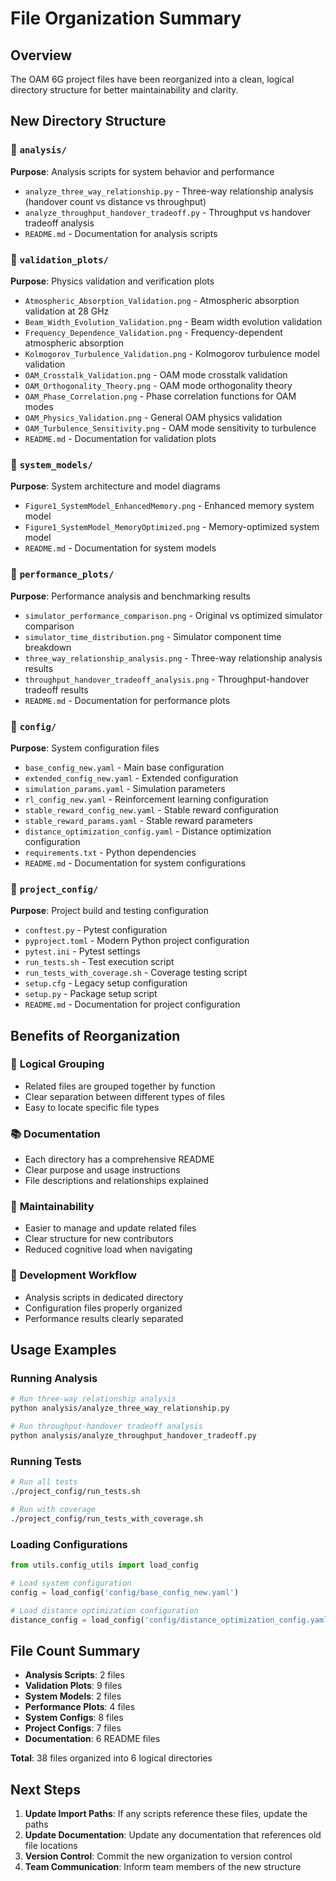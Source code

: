 # File Organization Summary

## Overview

The OAM 6G project files have been reorganized into a clean, logical directory structure for better maintainability and clarity.

## New Directory Structure

### 📁 `analysis/`
**Purpose**: Analysis scripts for system behavior and performance
- `analyze_three_way_relationship.py` - Three-way relationship analysis (handover count vs distance vs throughput)
- `analyze_throughput_handover_tradeoff.py` - Throughput vs handover tradeoff analysis
- `README.md` - Documentation for analysis scripts

### 📁 `validation_plots/`
**Purpose**: Physics validation and verification plots
- `Atmospheric_Absorption_Validation.png` - Atmospheric absorption validation at 28 GHz
- `Beam_Width_Evolution_Validation.png` - Beam width evolution validation
- `Frequency_Dependence_Validation.png` - Frequency-dependent atmospheric absorption
- `Kolmogorov_Turbulence_Validation.png` - Kolmogorov turbulence model validation
- `OAM_Crosstalk_Validation.png` - OAM mode crosstalk validation
- `OAM_Orthogonality_Theory.png` - OAM mode orthogonality theory
- `OAM_Phase_Correlation.png` - Phase correlation functions for OAM modes
- `OAM_Physics_Validation.png` - General OAM physics validation
- `OAM_Turbulence_Sensitivity.png` - OAM mode sensitivity to turbulence
- `README.md` - Documentation for validation plots

### 📁 `system_models/`
**Purpose**: System architecture and model diagrams
- `Figure1_SystemModel_EnhancedMemory.png` - Enhanced memory system model
- `Figure1_SystemModel_MemoryOptimized.png` - Memory-optimized system model
- `README.md` - Documentation for system models

### 📁 `performance_plots/`
**Purpose**: Performance analysis and benchmarking results
- `simulator_performance_comparison.png` - Original vs optimized simulator comparison
- `simulator_time_distribution.png` - Simulator component time breakdown
- `three_way_relationship_analysis.png` - Three-way relationship analysis results
- `throughput_handover_tradeoff_analysis.png` - Throughput-handover tradeoff results
- `README.md` - Documentation for performance plots

### 📁 `config/`
**Purpose**: System configuration files
- `base_config_new.yaml` - Main base configuration
- `extended_config_new.yaml` - Extended configuration
- `simulation_params.yaml` - Simulation parameters
- `rl_config_new.yaml` - Reinforcement learning configuration
- `stable_reward_config_new.yaml` - Stable reward configuration
- `stable_reward_params.yaml` - Stable reward parameters
- `distance_optimization_config.yaml` - Distance optimization configuration
- `requirements.txt` - Python dependencies
- `README.md` - Documentation for system configurations

### 📁 `project_config/`
**Purpose**: Project build and testing configuration
- `conftest.py` - Pytest configuration
- `pyproject.toml` - Modern Python project configuration
- `pytest.ini` - Pytest settings
- `run_tests.sh` - Test execution script
- `run_tests_with_coverage.sh` - Coverage testing script
- `setup.cfg` - Legacy setup configuration
- `setup.py` - Package setup script
- `README.md` - Documentation for project configuration

## Benefits of Reorganization

### 🎯 **Logical Grouping**
- Related files are grouped together by function
- Clear separation between different types of files
- Easy to locate specific file types

### 📚 **Documentation**
- Each directory has a comprehensive README
- Clear purpose and usage instructions
- File descriptions and relationships explained

### 🔧 **Maintainability**
- Easier to manage and update related files
- Clear structure for new contributors
- Reduced cognitive load when navigating

### 🚀 **Development Workflow**
- Analysis scripts in dedicated directory
- Configuration files properly organized
- Performance results clearly separated

## Usage Examples

### Running Analysis
```bash
# Run three-way relationship analysis
python analysis/analyze_three_way_relationship.py

# Run throughput-handover tradeoff analysis
python analysis/analyze_throughput_handover_tradeoff.py
```

### Running Tests
```bash
# Run all tests
./project_config/run_tests.sh

# Run with coverage
./project_config/run_tests_with_coverage.sh
```

### Loading Configurations
```python
from utils.config_utils import load_config

# Load system configuration
config = load_config('config/base_config_new.yaml')

# Load distance optimization configuration
distance_config = load_config('config/distance_optimization_config.yaml')
```

## File Count Summary

- **Analysis Scripts**: 2 files
- **Validation Plots**: 9 files
- **System Models**: 2 files
- **Performance Plots**: 4 files
- **System Configs**: 8 files
- **Project Configs**: 7 files
- **Documentation**: 6 README files

**Total**: 38 files organized into 6 logical directories

## Next Steps

1. **Update Import Paths**: If any scripts reference these files, update the paths
2. **Update Documentation**: Update any documentation that references old file locations
3. **Version Control**: Commit the new organization to version control
4. **Team Communication**: Inform team members of the new structure 